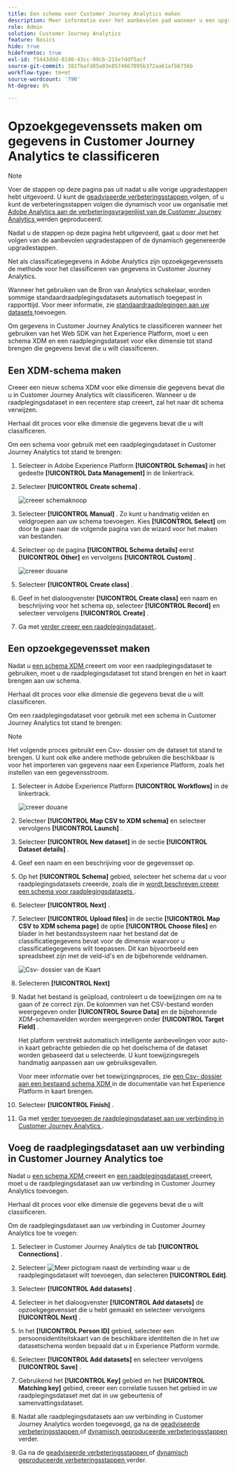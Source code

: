 ```yaml
---
title: Een schema voor Customer Journey Analytics maken
description: Meer informatie over het aanbevolen pad wanneer u een upgrade uitvoert van Adobe Analytics naar Customer Journey Analytics
role: Admin
solution: Customer Journey Analytics
feature: Basics
hide: true
hidefromtoc: true
exl-id: f5443ddd-81d0-43cc-99cb-215e7ddf5acf
source-git-commit: 3827bafd85a03e8574667095b372aa61afb6756b
workflow-type: tm+mt
source-wordcount: '790'
ht-degree: 0%

---
```


# Opzoekgegevenssets maken om gegevens in Customer Journey Analytics te classificeren

>[!NOTE]
> 
>Voer de stappen op deze pagina pas uit nadat u alle vorige upgradestappen hebt uitgevoerd. U kunt de [ geadviseerde verbeteringsstappen ](/help/getting-started/cja-upgrade/cja-upgrade-recommendations.md#recommended-upgrade-steps-for-most-organizations) volgen, of u kunt de verbeteringsstappen volgen die dynamisch voor uw organisatie met [ Adobe Analytics aan de verbeteringsvragenlijst van de Customer Journey Analytics ](https://gigazelle.github.io/cja-ttv/) werden geproduceerd.
>
>Nadat u de stappen op deze pagina hebt uitgevoerd, gaat u door met het volgen van de aanbevolen upgradestappen of de dynamisch gegenereerde upgradestappen.

Net als classificatiegegevens in Adobe Analytics zijn opzoekgegevenssets de methode voor het classificeren van gegevens in Customer Journey Analytics.

Wanneer het gebruiken van de Bron van Analytics schakelaar, worden sommige standaardraadplegingsdatasets automatisch toegepast in rapporttijd. Voor meer informatie, zie [ standaardraadplegingen aan uw datasets ](/help/connections/standard-lookups.md) toevoegen.

Om gegevens in Customer Journey Analytics te classificeren wanneer het gebruiken van het Web SDK van het Experience Platform, moet u een schema XDM en een raadplegingsdataset voor elke dimensie tot stand brengen die gegevens bevat die u wilt classificeren.

## Een XDM-schema maken

Creeer een nieuw schema XDM voor elke dimensie die gegevens bevat die u in Customer Journey Analytics wilt classificeren. Wanneer u de raadplegingsdataset in een recentere stap creeert, zal het naar dit schema verwijzen.

Herhaal dit proces voor elke dimensie die gegevens bevat die u wilt classificeren.

Om een schema voor gebruik met een raadplegingsdataset in Customer Journey Analytics tot stand te brengen:

1. Selecteer in Adobe Experience Platform **[!UICONTROL Schemas]** in het gedeelte **[!UICONTROL Data Management]** in de linkertrack.

1. Selecteer **[!UICONTROL Create schema]** .

   ![ creeer schemaknoop ](assets/schema-create.png)

1. Selecteer **[!UICONTROL Manual]** . Zo kunt u handmatig velden en veldgroepen aan uw schema toevoegen. Kies **[!UICONTROL Select]** om door te gaan naar de volgende pagina van de wizard voor het maken van bestanden.

1. Selecteer op de pagina **[!UICONTROL Schema details]** eerst **[!UICONTROL Other]** en vervolgens **[!UICONTROL Custom]** .

   ![ creeer douane ](assets/schema-custom.png)

1. Selecteer **[!UICONTROL Create class]** .

   <!-- add screenshot -->

1. Geef in het dialoogvenster **[!UICONTROL Create class]** een naam en beschrijving voor het schema op, selecteer **[!UICONTROL Record]** en selecteer vervolgens **[!UICONTROL Create]** .

1. Ga met [ verder creeer een raadplegingsdataset ](#create-a-lookup-dataset).

## Een opzoekgegevensset maken

Nadat u [ een schema XDM ](#create-an-xdm-schema-for-lookup-datasets) creeert om voor een raadplegingsdataset te gebruiken, moet u de raadplegingsdataset tot stand brengen en het in kaart brengen aan uw schema.

Herhaal dit proces voor elke dimensie die gegevens bevat die u wilt classificeren.

Om een raadplegingsdataset voor gebruik met een schema in Customer Journey Analytics tot stand te brengen:

>[!NOTE]
>
>Het volgende proces gebruikt een Csv- dossier om de dataset tot stand te brengen. U kunt ook elke andere methode gebruiken die beschikbaar is voor het importeren van gegevens naar een Experience Platform, zoals het instellen van een gegevensstroom.

1. Selecteer in Adobe Experience Platform **[!UICONTROL Workflows]** in de linkertrack.

   ![ creeer douane ](assets/lookup-dataset-workflows.png)

1. Selecteer **[!UICONTROL Map CSV to XDM schema]** en selecteer vervolgens **[!UICONTROL Launch]** .

1. Selecteer **[!UICONTROL New dataset]** in de sectie **[!UICONTROL Dataset details]** .

1. Geef een naam en een beschrijving voor de gegevensset op.

1. Op het **[!UICONTROL Schema]** gebied, selecteer het schema dat u voor raadplegingsdatasets creeerde, zoals die in [ wordt beschreven creeer een schema voor raadplegingsdatasets ](#create-a-schema-for-lookup-datasets).

1. Selecteer **[!UICONTROL Next]** .

1. Selecteer **[!UICONTROL Upload files]** in de sectie **[!UICONTROL Map CSV to XDM schema page]** de optie **[!UICONTROL Choose files]** en blader in het bestandssysteem naar het bestand dat de classificatiegegevens bevat voor de dimensie waarvoor u classificatiegegevens wilt toepassen. Dit kan bijvoorbeeld een spreadsheet zijn met de veld-id&#39;s en de bijbehorende veldnamen. <!-- correct? How can I better explain what this file is?-->

   ![ Csv- dossier van de Kaart ](assets/lookup-map-csv.png)

1. Selecteren **[!UICONTROL Next]**

1. Nadat het bestand is geüpload, controleert u de toewijzingen om na te gaan of ze correct zijn. De kolommen van het CSV-bestand worden weergegeven onder **[!UICONTROL Source Data]** en de bijbehorende XDM-schemavelden worden weergegeven onder **[!UICONTROL Target Field]** .

   Het platform verstrekt automatisch intelligente aanbevelingen voor auto-in kaart gebrachte gebieden die op het doelschema of de dataset worden gebaseerd dat u selecteerde. U kunt toewijzingsregels handmatig aanpassen aan uw gebruiksgevallen.

   Voor meer informatie over het toewijzingsproces, zie [ een Csv- dossier aan een bestaand schema XDM ](https://experienceleague.adobe.com/en/docs/experience-platform/ingestion/tutorials/map-csv/existing-schema) in de documentatie van het Experience Platform in kaart brengen.

1. Selecteer **[!UICONTROL Finish]** .

1. Ga met [ verder toevoegen de raadplegingsdataset aan uw verbinding in Customer Journey Analytics ](#add-the-lookup-dataset-to-your-connection-in-customer-journey-analytics).

## Voeg de raadplegingsdataset aan uw verbinding in Customer Journey Analytics toe

Nadat u [ een schema XDM ](#create-an-xdm-schema-for-lookup-datasets) creeert en [ een raadplegingsdataset ](#create-a-lookup-dataset) creeert, moet u de raadplegingsdataset aan uw verbinding in Customer Journey Analytics toevoegen.

Herhaal dit proces voor elke dimensie die gegevens bevat die u wilt classificeren.

Om de raadplegingsdataset aan uw verbinding in Customer Journey Analytics toe te voegen:

1. Selecteer in Customer Journey Analytics de tab **[!UICONTROL Connections]** .

1. Selecteer ![ Meer pictogram ](assets/More.svg) naast de verbinding waar u de raadplegingsdataset wilt toevoegen, dan selecteren **[!UICONTROL Edit]**.

   <!-- add screenshot -->

1. Selecteer **[!UICONTROL Add datasets]** .

1. Selecteer in het dialoogvenster **[!UICONTROL Add datasets]** de opzoekgegevensset die u hebt gemaakt en selecteer vervolgens **[!UICONTROL Next]** .

1. In het **[!UICONTROL Person ID]** gebied, selecteer een persoonsidentiteitskaart van de beschikbare identiteiten die in het uw datasetschema worden bepaald dat u in Experience Platform vormde. <!-- fill out other fields? -->

1. Selecteer **[!UICONTROL Add datasets]** en selecteer vervolgens **[!UICONTROL Save]** .

1. Gebruikend het **[!UICONTROL Key]** gebied en het **[!UICONTROL Matching key]** gebied, creeer een correlatie tussen het gebied in uw raadplegingsdataset met dat in uw gebeurtenis of samenvattingsdataset.

1. Nadat alle raadplegingsdatasets aan uw verbinding in Customer Journey Analytics worden toegevoegd, ga na de [ geadviseerde verbeteringsstappen ](/help/getting-started/cja-upgrade/cja-upgrade-recommendations.md#recommended-upgrade-steps-for-most-organizations) of [ dynamisch geproduceerde verbeteringsstappen ](https://gigazelle.github.io/cja-ttv/) verder.

1. Ga na de [ geadviseerde verbeteringsstappen ](/help/getting-started/cja-upgrade/cja-upgrade-recommendations.md#recommended-upgrade-steps-for-most-organizations) of [ dynamisch geproduceerde verbeteringsstappen ](https://gigazelle.github.io/cja-ttv/) verder.

